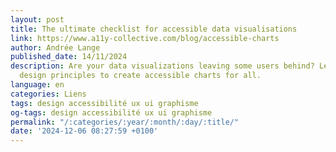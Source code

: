 ```yaml
---
layout: post
title: The ultimate checklist for accessible data visualisations
link: https://www.a11y-collective.com/blog/accessible-charts
author: Andrée Lange
published_date: 14/11/2024
description: Are your data visualizations leaving some users behind? Learn essential
  design principles to create accessible charts for all.
language: en
categories: Liens
tags: design accessibilité ux ui graphisme
og-tags: design accessibilité ux ui graphisme
permalink: "/:categories/:year/:month/:day/:title/"
date: '2024-12-06 08:27:59 +0100'
---
```

